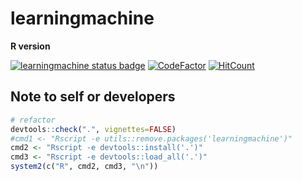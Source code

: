 # learningmachine

**R version**

[![learningmachine status badge](https://techtonique.r-universe.dev/badges/learningmachine)](https://techtonique.r-universe.dev/learningmachine) [![CodeFactor](https://www.codefactor.io/repository/github/techtonique/learningmachine/badge)](https://www.codefactor.io/repository/github/techtonique/learningmachine) [![HitCount](https://hits.dwyl.com/Techtonique/learningmachine.svg?style=flat-square)](http://hits.dwyl.com/Techtonique/learningmachine) 


## Note to self or developers 

```R
# refactor
devtools::check(".", vignettes=FALSE)
#cmd1 <- "Rscript -e utils::remove.packages('learningmachine')"
cmd2 <- "Rscript -e devtools::install('.')"
cmd3 <- "Rscript -e devtools::load_all('.')"
system2(c("R", cmd2, cmd3, "\n"))
```

